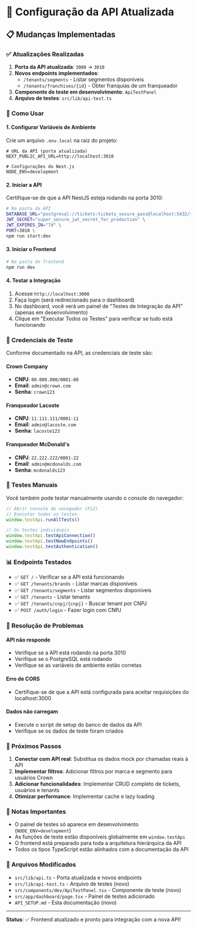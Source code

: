 # 🔧 Configuração da API Atualizada

## 📋 Mudanças Implementadas

### ✅ Atualizações Realizadas

1. **Porta da API atualizada**: `3000` → `3010`
2. **Novos endpoints implementados**:
   - `/tenants/segments` - Listar segmentos disponíveis
   - `/tenants/franchises/{id}` - Obter franquias de um franqueador
3. **Componente de teste em desenvolvimento**: `ApiTestPanel`
4. **Arquivo de testes**: `src/lib/api-test.ts`

### 🚀 Como Usar

#### 1. Configurar Variáveis de Ambiente

Crie um arquivo `.env.local` na raiz do projeto:

```env
# URL da API (porta atualizada)
NEXT_PUBLIC_API_URL=http://localhost:3010

# Configurações do Next.js
NODE_ENV=development
```

#### 2. Iniciar a API

Certifique-se de que a API NestJS esteja rodando na porta 3010:

```bash
# Na pasta da API
DATABASE_URL="postgresql://tickets:tickets_secure_pass@localhost:5432/tickets_db?schema=public" \
JWT_SECRET="super_secure_jwt_secret_for_production" \
JWT_EXPIRES_IN="7d" \
PORT=3010 \
npm run start:dev
```

#### 3. Iniciar o Frontend

```bash
# Na pasta do frontend
npm run dev
```

#### 4. Testar a Integração

1. Acesse `http://localhost:3000`
2. Faça login (será redirecionado para o dashboard)
3. No dashboard, você verá um painel de "Testes de Integração da API" (apenas em desenvolvimento)
4. Clique em "Executar Todos os Testes" para verificar se tudo está funcionando

### 🔑 Credenciais de Teste

Conforme documentado na API, as credenciais de teste são:

#### Crown Company
- **CNPJ**: `00.000.000/0001-00`
- **Email**: `admin@crown.com`
- **Senha**: `crown123`

#### Franqueador Lacoste
- **CNPJ**: `11.111.111/0001-11`
- **Email**: `admin@lacoste.com`
- **Senha**: `lacoste123`

#### Franqueador McDonald's
- **CNPJ**: `22.222.222/0001-22`
- **Email**: `admin@mcdonalds.com`
- **Senha**: `mcdonalds123`

### 🔧 Testes Manuais

Você também pode testar manualmente usando o console do navegador:

```javascript
// Abrir console do navegador (F12)
// Executar todos os testes
window.testApi.runAllTests()

// Ou testes individuais
window.testApi.testApiConnection()
window.testApi.testNewEndpoints()
window.testApi.testAuthentication()
```

### 📊 Endpoints Testados

- ✅ `GET /` - Verificar se a API está funcionando
- ✅ `GET /tenants/brands` - Listar marcas disponíveis
- ✅ `GET /tenants/segments` - Listar segmentos disponíveis
- ✅ `GET /tenants` - Listar tenants
- ✅ `GET /tenants/cnpj/{cnpj}` - Buscar tenant por CNPJ
- ✅ `POST /auth/login` - Fazer login com CNPJ

### 🚨 Resolução de Problemas

#### API não responde
- Verifique se a API está rodando na porta 3010
- Verifique se o PostgreSQL está rodando
- Verifique se as variáveis de ambiente estão corretas

#### Erro de CORS
- Certifique-se de que a API está configurada para aceitar requisições do localhost:3000

#### Dados não carregam
- Execute o script de setup do banco de dados da API
- Verifique se os dados de teste foram criados

### 🎯 Próximos Passos

1. **Conectar com API real**: Substitua os dados mock por chamadas reais à API
2. **Implementar filtros**: Adicionar filtros por marca e segmento para usuários Crown
3. **Adicionar funcionalidades**: Implementar CRUD completo de tickets, usuários e tenants
4. **Otimizar performance**: Implementar cache e lazy loading

### 📝 Notas Importantes

- O painel de testes só aparece em desenvolvimento (`NODE_ENV=development`)
- As funções de teste estão disponíveis globalmente em `window.testApi`
- O frontend está preparado para toda a arquitetura hierárquica da API
- Todos os tipos TypeScript estão alinhados com a documentação da API

### 🔗 Arquivos Modificados

- `src/lib/api.ts` - Porta atualizada e novos endpoints
- `src/lib/api-test.ts` - Arquivo de testes (novo)
- `src/components/dev/ApiTestPanel.tsx` - Componente de teste (novo)
- `src/app/dashboard/page.tsx` - Painel de testes adicionado
- `API_SETUP.md` - Esta documentação (novo)

---

**Status**: ✅ Frontend atualizado e pronto para integração com a nova API! 